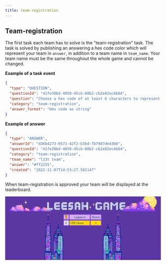 ```yaml
---
title: team-registration
---
```


## Team-registration

The first task each team has to solve is the "team-registration" task. The task is solved by publishing an answering a hex code color which will represent your team in `answer`, in addition to a team name in `team_name`. Your team name must be the same throughout the whole game and cannot be changed.

**Example of a task event**

```json
{
  "type": "QUESTION",
  "questionId": "41fe30bd-4050-45cb-80b2-cb2e82ec4b84",
  "question": "Choose a hex code of at least 6 characters to represent your team. Example: #FFFFFF",
  "category": "team-registration",
  "answer_format": "Hex code as string"
}
```

**Example of answer**
```json
{
  "type": "ANSWER",
  "answerId": "d36b4273-0571-42f2-b3bd-7b7987de43b0",
  "questionId": "41fe30bd-4050-45cb-80b2-cb2e82ec4b84",
  "category": "team-registration",
  "team_name": "l33t team",
  "answer": "#ff2255",
  "created": "2022-11-07T14:53:27.581147"
}
```

When team-registration is approved your team will be displayed at the leaderboard.

![Leaderboard after team-registration is approved](../../../assets/lagregistrering-leaderboard.png)